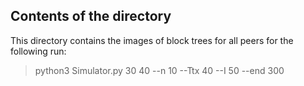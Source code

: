 ## Contents of the directory

This directory contains the images of block trees for all peers for the following run:

>python3 Simulator.py 30 40 --n 10 --Ttx 40 --I 50 --end 300
